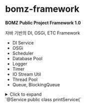 # bomz-framework

**BOMZ Public Project Framework 1.0**

자바 기반의 DI, OSGi, ETC Framework

   - DI Service
   - OSGi
   - Scheduler
   - Database Pool
   - Logger
   - Timer
   - IO Stream Util
   - Thread Pool
   - Queue, BlockingQueue

<details><summary>Click to expand</summary>

</details>
`@Service
public class printService{`
